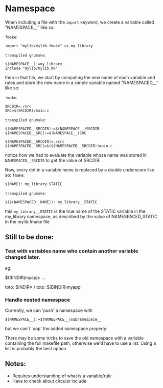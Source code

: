 
# Namespace

When including a file with the `import` keyword, we create a variable called "NAMESPACE__" like so:

`fmake`:
```
import "mylib/mylib.fmake" as my_library
```
`transpiled gnumake`:
```
$(NAMESPACE__):=my_library__
include "mylib/mylib.mk"
```

then in that file, we start by computing the new name of each variable and rules and store the new name in a simple variable named "NAMESPACED__<name>" like so:

`fmake`:
```
SRCDIR=./src
SRC=$(SRCDIR)/main.c
```
`transpiled gnumake`:
```
$(NAMESPACED__SRCDIR):=$(NAMESPACE__)SRCDIR
$(NAMESPACED__SRC):=$(NAMESPACE__)SRC

$(NAMESPACED__SRCDIR)=./src
$(NAMESPACED__SRC)=$($(NAMESPACED__SRCDIR))main.c
```
notice how we had to evaluate the variable whose name was stored in `NAMESPACED__SRCDIR` to get the value of SRCDIR.

Now, every dot in a variable name is replaced by a double underscore like so:
`fmake`:
```
$(NAME): my_library.STATIC
```
`transpiled gnumake`:
```
$($(NAMESPACED__NAME)): my_library__STATIC
```
this `my_library__STATIC` is the true name of the STATIC variable in the my_library namespace, as described by the value of NAMESPACED_STATIC in the mylib.fmake file

## Still to be done:

### Test with variables name who contain another variable changed later. 
eg:

$(BINDIR)myapp:
	...

toto: BINDIR=./
toto: $(BINDIR)myapp

### Handle nested namespace

Currently, we can 'push' a namespace with
```
$(NAMESPACE__):=$(NAMESPACE__)subnamespace__
```
but we can't 'pop' the added namespace properly.

There may be some tricks to save the old namespace with a variable containing the full makefile path, otherwise we'd have to use a list.
Using a list is probably the best option

## Notes:

+ Requires understanding of what is a variable/rule
+ Have to check about circular include
